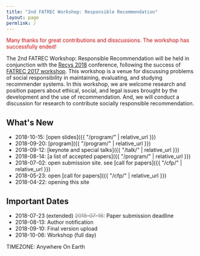 ```yaml
---
title: "2nd FATREC Workshop: Responsible Recommendation"
layout: page
permlink: /
---
```


<span style="color: red;">Many thanks for great contributions and disscussions. The workshop has successfully ended!</span>

The 2nd FATREC Workshop: Responsible Recommendation will be held in conjunction with the [Recys 2018](https://recsys.acm.org/recsys18/) conference, following the success of [FATREC 2017 workshop](https://piret.gitlab.io/fatrec/).
This workshop is a venue for discussing problems of social responsibility in maintaining, evaluating, and studying recommender systems.
In this workshop, we are welcome research and position papers about ethical, social, and legal issues brought by the development and the use of recommendation.
And, we will conduct a discussion for research to contribute socially responsible recommendation.

## What's New

* 2018-10-15: [open slides]({{ "/program/" | relative_url }})
* 2018-09-20: [program]({{ "/program/" | relative_url }})
* 2018-09-12: [keynote and special talks]({{ "/talk/" | relative_url }})
* 2018-08-14: [a list of accepted papers]({{ "/program/" | relative_url }})
* 2018-07-02: open submission site. see [call for papers]({{ "/cfp/" | relative_url }})
* 2018-05-23: open [call for papers]({{ "/cfp/" | relative_url }})
* 2018-04-22: opening this site

## Important Dates

* 2018-07-23 (extended) <del style="color: gray;">2018-07-16</del>: Paper submission deadline
* 2018-08-13: Author notification
* 2018-09-10: Final version upload
* 2018-10-06: Workshop (full day)

TIMEZONE: Anywhere On Earth
